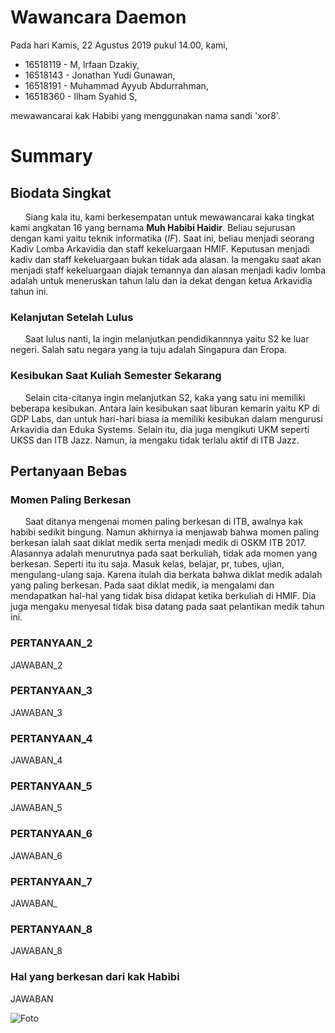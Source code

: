 # Wawancara Daemon
Pada hari Kamis, 22 Agustus 2019 pukul 14.00, kami,
- 16518119 - M, Irfaan Dzakiy,
- 16518143 - Jonathan Yudi Gunawan,
- 16518191 - Muhammad Ayyub Abdurrahman,
- 16518360 - Ilham Syahid S,

mewawancarai kak Habibi yang menggunakan nama sandi 'xor8'.

# Summary
## Biodata Singkat
&nbsp;&nbsp;&nbsp;&nbsp;&nbsp;&nbsp;Siang kala itu, kami berkesempatan untuk mewawancarai kaka tingkat kami angkatan 16 yang bernama **Muh Habibi Haidir**. Beliau sejurusan dengan kami yaitu teknik informatika (*IF*). Saat ini, beliau menjadi seorang Kadiv Lomba Arkavidia dan staff kekeluargaan HMIF. Keputusan menjadi kadiv dan staff kekeluargaan bukan tidak ada alasan. Ia mengaku saat akan menjadi staff kekeluargaan diajak temannya dan alasan menjadi kadiv lomba adalah untuk meneruskan tahun lalu dan ia dekat dengan ketua Arkavidia tahun ini. 

### Kelanjutan Setelah Lulus
&nbsp;&nbsp;&nbsp;&nbsp;&nbsp;&nbsp;Saat lulus nanti, Ia ingin melanjutkan pendidikannnya yaitu S2 ke luar negeri. Salah satu negara yang ia tuju adalah Singapura dan Eropa. 

### Kesibukan Saat Kuliah Semester Sekarang
&nbsp;&nbsp;&nbsp;&nbsp;&nbsp;&nbsp;Selain cita-citanya ingin melanjutkan S2, kaka yang satu ini memiliki beberapa kesibukan. Antara lain kesibukan saat liburan kemarin yaitu KP di GDP Labs, dan untuk hari-hari biasa ia memiliki kesibukan dalam mengurusi Arkavidia dan Eduka Systems. Selain itu, dia juga mengikuti UKM seperti UKSS dan ITB Jazz. Namun, ia mengaku tidak terlalu aktif di ITB Jazz.

## Pertanyaan Bebas
### Momen Paling Berkesan
&nbsp;&nbsp;&nbsp;&nbsp;&nbsp;&nbsp;Saat ditanya mengenai momen paling berkesan di ITB, awalnya kak habibi sedikit bingung. Namun akhirnya ia menjawab bahwa momen paling berkesan ialah saat diklat medik serta menjadi medik di OSKM ITB 2017. Alasannya adalah menurutnya pada saat berkuliah, tidak ada momen yang berkesan. Seperti itu itu saja. Masuk kelas, belajar, pr, tubes, ujian, mengulang-ulang saja. Karena itulah dia berkata bahwa diklat medik adalah yang paling berkesan. Pada saat diklat medik, ia mengalami dan mendapatkan hal-hal yang tidak bisa didapat ketika berkuliah di HMIF. Dia juga mengaku menyesal tidak bisa datang pada saat pelantikan medik tahun ini.

### PERTANYAAN_2
  JAWABAN_2

### PERTANYAAN_3
  JAWABAN_3

### PERTANYAAN_4
  JAWABAN_4

### PERTANYAAN_5
  JAWABAN_5

### PERTANYAAN_6
  JAWABAN_6

### PERTANYAAN_7
  JAWABAN_

### PERTANYAAN_8
  JAWABAN_8

### Hal yang berkesan dari kak Habibi
JAWABAN


![Foto](16518119-16518143-16518191-16518360.jpg)
